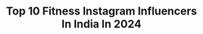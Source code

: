 ---
title: Top 10 Fitness Instagram Influencers In India In 2024
description: >-
  Find top fitness Instagram influencers in India in 2024. Most popular hashtags: #fitness #fitnessmotivation #travel #reels.
platform: Instagram
hits: 1854
text_top: Discover the top-rated Instagram influencers on inBeat.
text_bottom: Our search engine holds 1854 Instagram influencers like this in India for you to collaborate.
profiles:
  - username: "kuldepsethi"
    fullname: >-
      Kuldep Sethi
    bio: >-
      Celebrity fitness trainer/ life coach Certified by ACSM, CSCS ,TRX ,IKFF START YOUR FITNESS JOURNEY NOW 👇🏼
    location: "India"
    followers: 91642
    engagement: 2936
    commentsToLikes: 0.025148
    id: ck0tvksn7bsu20i19j4obmpgq
    verified: false
    hashtags: "#reelitfeelit, #workoutvideos, #tollywood, #reelkarofeelkaro"
  - username: "i_want_dush"
    fullname: >-
      Dushyant Jadaun
    bio: >-
      Grooming • Fashion • Lifestyle • Fitness धीरे-धीरे अपने सारे सपने सच कर रहा हूँ ।
    location: "India"
    followers: 371297
    engagement: 769
    commentsToLikes: 0.053126
    id: ck9wh6rchwihj0j78cmrk87ty
    verified: false
    hashtags: "#mybharat, #perfumelovers, #fragrancecollection, #zudio"
  - username: "urspratyusha"
    fullname: >-
      Pratyusha P
    bio: >-
      🎂 04/02 📍Vizag Acting 🤍 Fashion 👗 Lifestyle 🍀 Fitness 💪 Inquiries : pratyushaofficial@gmail.com
    location: "India"
    followers: 311199
    engagement: 402
    commentsToLikes: 0.007419
    id: ckf5tq0tsiftv0j234yd8597r
    verified: false
    hashtags: "#wawaforyou, #mee, #meepratyusha, #hellopratyu"
  - username: "shwetaapal"
    fullname: >-
      Shweta Pal || Fitness&Fashion
    bio: >-
      Fashion| Fitness| Lifestyle| Travel JaiGuruJi ૐ @acruxgym @fitindiaoff Ambassador🇮🇳 @asitisnutrition"Shwetapalasitis" 📧: contactshwetaapal@gmail.com
    location: "India"
    followers: 614140
    engagement: 505
    commentsToLikes: 0.006677
    id: ck136k80i6woy0i19r5wxuqig
    verified: false
    hashtags: "#delhifashion, #fitgirlindia, #aestheticoutfit, #fitgirlinspire"
  - username: "_mr.lift_"
    fullname: >-
      BAJIO MJ | _ MR LIFT_ 🧿
    bio: >-
      🇮🇳🇦🇪🇴🇲 Fitness athlete 🏅 Reps Level 4 certified trainer 📚 DM for coaching enquiries GYM |ONLINE COACHING FITNESS, NUTRITION, MINDSET Carpediem!
    location: "India"
    followers: 29193
    engagement: 788
    commentsToLikes: 0.045108
    id: ck5bxozj1o4yt0i11db31niyo
    verified: false
    hashtags: "#workout, #bodybuilding, #instagram, #mrliftthings"
  - username: "alphayash"
    fullname: >-
      Yash Sharma
    bio: >-
      🇮🇳 Co-Founder @1rmofficial 🎥 YouTube: YASH SHARMA FITNESS
    location: "India"
    followers: 104686
    engagement: 736
    commentsToLikes: 0.010053
    id: ck8t0ziamtwq00j78vh1sdk7d
    verified: false
    hashtags: "#1repmore, #onerepmore, #alphayash, #stayhard"
  - username: "odysseyoftwo"
    fullname: >-
      Rebecca Roy | Gowthaman ilambarathi
    bio: >-
      📹Capturing Life and Travel Tales 🗺Destinations| Lifestyle| Fashion| Fitness #52 FORBES 🇮🇳 Digital ⭐s @canonindia_official EOS influencer 📍from Chennai
    location: "India"
    followers: 310059
    engagement: 401
    commentsToLikes: 0.008425
    id: ck8t30co31ets0j78gsnaw7wi
    verified: false
    hashtags: "#indiantravelblogger, #chennaiblogger, #travelingram, #indianblogger"
  - username: "dr.chaithra_shetty"
    fullname: >-
      Chaithra R Shetty |Yoga|Travel |Parenting|
    bio: >-
      NATUROPATHY & YOGA DOCTOR❤️|CHILDBIRTH EDUCATOR FITNESS|HEALTH|TRAVEL|PARENTING|BABY FOOD| -Pre&Postnatal Expert DM for Online Yoga&fitness sessions.
    location: "India"
    followers: 25994
    engagement: 2007
    commentsToLikes: 0.019986
    id: ck13cao4wzf370i19e4dv3gzb
    verified: false
    hashtags: "#yogaleggings, #yogaeveryday, #pregnantlife, #yogachallenge"
  - username: "mohak.manghani"
    fullname: >-
      𝗠𝗢𝗛𝗔𝗞 𝗠𝗔𝗡𝗚𝗛𝗔𝗡𝗜
    bio: >-
      Lifestyle | Fitness | Fashion 📍Mumbai, India
    location: "India"
    followers: 250836
    engagement: 1042
    commentsToLikes: 0.018045
    id: ck0w2yaqrqptd0i19y4eqyrfa
    verified: false
    hashtags: "#mohakmanghani, #mohfam, #relatable, #fitness"
  - username: "swethaa_naidu"
    fullname: >-
      Swetha Naidu
    bio: >-
      Dance || Fashion || Singing || Fitness “Dhee Celebrity Special” Runner Up ✨ Founder - @dancing.divas01 @moonshine_pets Snap ID - swethaanaidu
    location: "India"
    followers: 804807
    engagement: 431
    commentsToLikes: 0.003150
    id: ck5cchjdjhdio0i11y16b7bky
    verified: false
    hashtags: "#instafashion, #kaadhalkurise, #fashioninfluencer, #fashion"
---